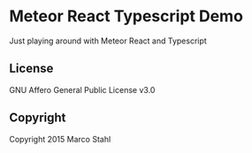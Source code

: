 # Meteor React Typescript Demo

Just playing around with Meteor React and Typescript

## License

GNU Affero General Public License v3.0

## Copyright

Copyright 2015 Marco Stahl
